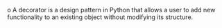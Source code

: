 o	A decorator is a design pattern in Python that allows a user to add new functionality to an existing object without modifying its structure. 